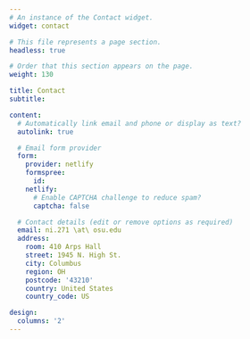 ```yaml
---
# An instance of the Contact widget.
widget: contact

# This file represents a page section.
headless: true

# Order that this section appears on the page.
weight: 130

title: Contact
subtitle:

content:
  # Automatically link email and phone or display as text?
  autolink: true

  # Email form provider
  form:
    provider: netlify
    formspree:
      id:
    netlify:
      # Enable CAPTCHA challenge to reduce spam?
      captcha: false

  # Contact details (edit or remove options as required)
  email: ni.271 \at\ osu.edu
  address:
    room: 410 Arps Hall
    street: 1945 N. High St.
    city: Columbus
    region: OH
    postcode: '43210'
    country: United States
    country_code: US

design:
  columns: '2'
---
```

